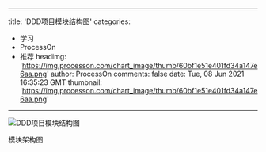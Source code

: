 
---
title: 'DDD项目模块结构图'
categories: 
 - 学习
 - ProcessOn
 - 推荐
headimg: 'https://img.processon.com/chart_image/thumb/60bf1e51e401fd34a147e6aa.png'
author: ProcessOn
comments: false
date: Tue, 08 Jun 2021 16:35:23 GMT
thumbnail: 'https://img.processon.com/chart_image/thumb/60bf1e51e401fd34a147e6aa.png'
---

<div>   
<img class="thumb" alt="DDD项目模块结构图" src="https://img.processon.com/chart_image/thumb/60bf1e51e401fd34a147e6aa.png" referrerpolicy="no-referrer">
<p>模块架构图</p>  
</div>
            